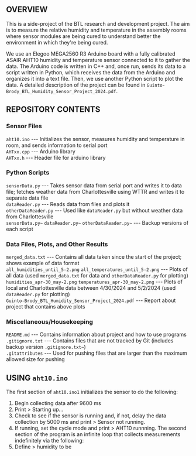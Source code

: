 ## OVERVIEW
This is a side-project of the BTL research and development project. The aim is to measure the relative humidity and temperature in the assembly rooms where sensor modules are being cured to understand better the environment in which they're being cured.

We use an Elegoo MEGA2560 R3 Arduino board with a fully calibrated ASAIR AHT10 humidity and temperature sensor connected to it to gather the data. The Arduino code is written in C++ and, once run, sends its data to a script written in Python, which receives the data from the Arduino and organizes it into a text file. Then, we use another Python script to plot the data. A detailed description of the project can be found in `Guinto-Brody_BTL_Humidity_Sensor_Project_2024.pdf`.


## REPOSITORY CONTENTS
### Sensor Files
`aht10.ino` --- Initializes the sensor, measures humidity and temperature in room, and sends information to serial port  
`AHTxx.cpp` --- Arduino library  
`AHTxx.h`   --- Header file for arduino library

### Python Scripts
`sensorData.py` --- Takes sensor data from serial port and writes it to data file; fetches weather data from Charlottesville using WTTR and writes it to separate data file  
`dataReader.py` --- Reads data from files and plots it  
`otherDataReader.py` --- Used like `dataReader.py` but without weather data from Charlottesville  
`sensorData.py~` `dataReader.py~` `otherDataReader.py~` --- Backup versions of each script

### Data Files, Plots, and Other Results
`merged_data.txt` --- Contains all data taken since the start of the project; shows example of data format  
`all_humidities_until_5-2.png` `all_temperatures_until_5-2.png` --- Plots of all data (used `merged_data.txt` for data and `otherDataReader.py` for plotting)  
`humidities_apr-30_may-2.png` `temperatures_apr-30_may-2.png` --- Plots of local and Charlottesville data between 4/30/2024 and 5/2/2024 (used `dataReader.py` for plotting)  
`Guinto-Brody_BTL_Humidity_Sensor_Project_2024.pdf` --- Report about project that contains above plots

### Miscellaneous/Housekeeping
`README.md` --- Contains information about project and how to use programs  
`.gitignore.txt` --- Contains files that are not tracked by Git (includes backup version `.gitignore.txt~`)  
`.gitattributes` --- Used for pushing files that are larger than the maximum allowed size for pushing


## USING `aht10.ino`
The first section of `aht10.ino1` initializes the sensor to do the following:
1. Begin collecting data after 9600 ms
2. Print > Starting up...
3. Check to see if the sensor is running and, if not, delay the data collection by 5000 ms and print > Sensor not running.
4. If running, set the cycle mode and print > AHT10 runnning.
The second section of the program is an infinite loop that collects measurements indefinitely via the following:
1. Define > humidity to be 